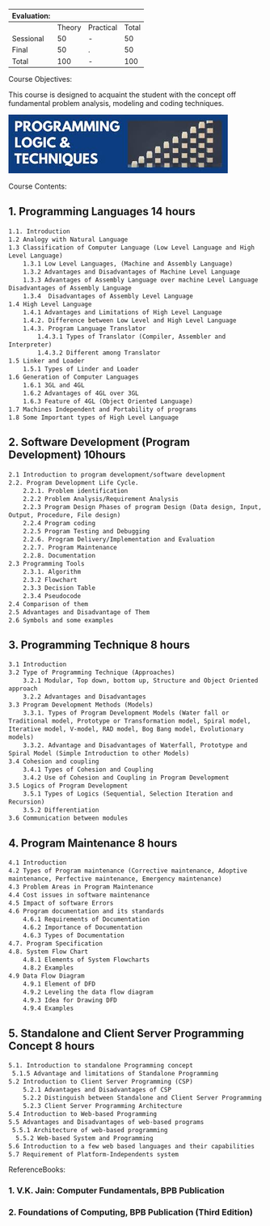| Evaluation: |        |           |       |
| :---------- | :----- | :-------- | :---- |
|             | Theory | Practical | Total |
| Sessional   | 50     | -         | 50    |
| Final       | 50     | .         | 50    |
| Total       | 100    | -         | 100   |

Course Objectives:

This course is designed to acquaint the student with the concept off fundamental problem analysis, modeling and coding techniques.

<!-- add image image.png -->

[![image](images.jfif)](https://www.youtube.com/watch?v=Z9dWb0E55vo)

Course Contents:

## 1. Programming Languages 14 hours

    1.1. Introduction
    1.2 Analogy with Natural Language
    1.3 Classification of Computer Language (Low Level Language and High Level Language)
        1.3.1 Low Level Languages, (Machine and Assembly Language)
        1.3.2 Advantages and Disadvantages of Machine Level Language
        1.3.3 Advantages of Assembly Language over machine Level Language Disadvantages of Assembly Language
        1.3.4  Disadvantages of Assembly Level Language
    1.4 High Level Language
        1.4.1 Advantages and Limitations of High Level Language
        1.4.2. Difference between Low Level and High Level Language
        1.4.3. Program Language Translator
            1.4.3.1 Types of Translator (Compiler, Assembler and Interpreter)
            1.4.3.2 Different among Translator
    1.5 Linker and Loader
        1.5.1 Types of Linder and Loader
    1.6 Generation of Computer Languages
        1.6.1 3GL and 4GL
        1.6.2 Advantages of 4GL over 3GL
        1.6.3 Feature of 4GL (Object Oriented Language)
    1.7 Machines Independent and Portability of programs
    1.8 Some Important types of High Level Language

## 2. Software Development (Program Development) 10hours

    2.1 Introduction to program development/software development
    2.2. Program Development Life Cycle.
        2.2.1. Problem identification
        2.2.2 Problem Analysis/Requirement Analysis
        2.2.3 Program Design Phases of program Design (Data design, Input, Output, Procedure, File design)
        2.2.4 Program coding
        2.2.5 Program Testing and Debugging
        2.2.6. Program Delivery/Implementation and Evaluation
        2.2.7. Program Maintenance
        2.2.8. Documentation
    2.3 Programming Tools
        2.3.1. Algorithm
        2.3.2 Flowchart
        2.3.3 Decision Table
        2.3.4 Pseudocode
    2.4 Comparison of them
    2.5 Advantages and Disadvantage of Them
    2.6 Symbols and some examples

## 3. Programming Technique 8 hours

    3.1 Introduction
    3.2 Type of Programming Technique (Approaches)
        3.2.1 Modular, Top down, bottom up, Structure and Object Oriented approach
        3.2.2 Advantages and Disadvantages
    3.3 Program Development Methods (Models)
        3.3.1. Types of Program Development Models (Water fall or Traditional model, Prototype or Transformation model, Spiral model, Iterative model, V-model, RAD model, Bog Bang model, Evolutionary models)
        3.3.2. Advantage and Disadvantages of Waterfall, Prototype and Spiral Model (Simple Introduction to other Models)
    3.4 Cohesion and coupling
        3.4.1 Types of Cohesion and Coupling
        3.4.2 Use of Cohesion and Coupling in Program Development
    3.5 Logics of Program Development
        3.5.1 Types of Logics (Sequential, Selection Iteration and Recursion)
        3.5.2 Differentiation
    3.6 Communication between modules

## 4. Program Maintenance 8 hours

    4.1 Introduction
    4.2 Types of Program maintenance (Corrective maintenance, Adoptive maintenance, Perfective maintenance, Emergency maintenance)
    4.3 Problem Areas in Program Maintenance
    4.4 Cost issues in software maintenance
    4.5 Impact of software Errors
    4.6 Program documentation and its standards
        4.6.1 Requirements of Documentation
        4.6.2 Importance of Documentation
        4.6.3 Types of Documentation
    4.7. Program Specification
    4.8. System Flow Chart
        4.8.1 Elements of System Flowcharts
        4.8.2 Examples
    4.9 Data Flow Diagram
        4.9.1 Element of DFD
        4.9.2 Leveling the data flow diagram
        4.9.3 Idea for Drawing DFD
        4.9.4 Examples

## 5. Standalone and Client Server Programming Concept 8 hours

    5.1. Introduction to standalone Programming concept
     5.1.5 Advantage and limitations of Standalone Programming
    5.2 Introduction to Client Server Programming (CSP)
        5.2.1 Advantages and Disadvantages of CSP
        5.2.2 Distinguish between Standalone and Client Server Programming
        5.2.3 Client Server Programming Architecture
    5.4 Introduction to Web-based Programming
    5.5 Advantages and Disadvantages of web-based programs
     5.5.1 Architecture of web-based programming
      5.5.2 Web-based System and Programming
    5.6 Introduction to a few web based languages and their capabilities
    5.7 Requirement of Platform-Independents system

ReferenceBooks:

### 1. V.K. Jain: Computer Fundamentals, BPB Publication
### 2. Foundations of Computing, BPB Publication (Third Edition)
